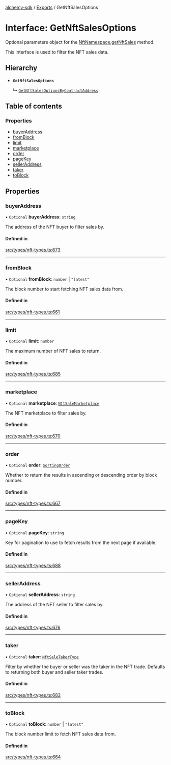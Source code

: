 [alchemy-sdk](../README.md) / [Exports](../modules.md) / GetNftSalesOptions

# Interface: GetNftSalesOptions

Optional parameters object for the [NftNamespace.getNftSales](../classes/NftNamespace.md#getnftsales) method.

This interface is used to filter the NFT sales data.

## Hierarchy

- **`GetNftSalesOptions`**

  ↳ [`GetNftSalesOptionsByContractAddress`](GetNftSalesOptionsByContractAddress.md)

## Table of contents

### Properties

- [buyerAddress](GetNftSalesOptions.md#buyeraddress)
- [fromBlock](GetNftSalesOptions.md#fromblock)
- [limit](GetNftSalesOptions.md#limit)
- [marketplace](GetNftSalesOptions.md#marketplace)
- [order](GetNftSalesOptions.md#order)
- [pageKey](GetNftSalesOptions.md#pagekey)
- [sellerAddress](GetNftSalesOptions.md#selleraddress)
- [taker](GetNftSalesOptions.md#taker)
- [toBlock](GetNftSalesOptions.md#toblock)

## Properties

### buyerAddress

• `Optional` **buyerAddress**: `string`

The address of the NFT buyer to filter sales by.

#### Defined in

[src/types/nft-types.ts:673](https://github.com/stanleyjones/alchemy-sdk-js/blob/1bebd8bb/src/types/nft-types.ts#L673)

___

### fromBlock

• `Optional` **fromBlock**: `number` \| ``"latest"``

The block number to start fetching NFT sales data from.

#### Defined in

[src/types/nft-types.ts:661](https://github.com/stanleyjones/alchemy-sdk-js/blob/1bebd8bb/src/types/nft-types.ts#L661)

___

### limit

• `Optional` **limit**: `number`

The maximum number of NFT sales to return.

#### Defined in

[src/types/nft-types.ts:685](https://github.com/stanleyjones/alchemy-sdk-js/blob/1bebd8bb/src/types/nft-types.ts#L685)

___

### marketplace

• `Optional` **marketplace**: [`NftSaleMarketplace`](../enums/NftSaleMarketplace.md)

The NFT marketplace to filter sales by.

#### Defined in

[src/types/nft-types.ts:670](https://github.com/stanleyjones/alchemy-sdk-js/blob/1bebd8bb/src/types/nft-types.ts#L670)

___

### order

• `Optional` **order**: [`SortingOrder`](../enums/SortingOrder.md)

Whether to return the results in ascending or descending order by block number.

#### Defined in

[src/types/nft-types.ts:667](https://github.com/stanleyjones/alchemy-sdk-js/blob/1bebd8bb/src/types/nft-types.ts#L667)

___

### pageKey

• `Optional` **pageKey**: `string`

Key for pagination to use to fetch results from the next page if available.

#### Defined in

[src/types/nft-types.ts:688](https://github.com/stanleyjones/alchemy-sdk-js/blob/1bebd8bb/src/types/nft-types.ts#L688)

___

### sellerAddress

• `Optional` **sellerAddress**: `string`

The address of the NFT seller to filter sales by.

#### Defined in

[src/types/nft-types.ts:676](https://github.com/stanleyjones/alchemy-sdk-js/blob/1bebd8bb/src/types/nft-types.ts#L676)

___

### taker

• `Optional` **taker**: [`NftSaleTakerType`](../enums/NftSaleTakerType.md)

Filter by whether the buyer or seller was the taker in the NFT trade.
Defaults to returning both buyer and seller taker trades.

#### Defined in

[src/types/nft-types.ts:682](https://github.com/stanleyjones/alchemy-sdk-js/blob/1bebd8bb/src/types/nft-types.ts#L682)

___

### toBlock

• `Optional` **toBlock**: `number` \| ``"latest"``

The block number limit to fetch NFT sales data from.

#### Defined in

[src/types/nft-types.ts:664](https://github.com/stanleyjones/alchemy-sdk-js/blob/1bebd8bb/src/types/nft-types.ts#L664)
